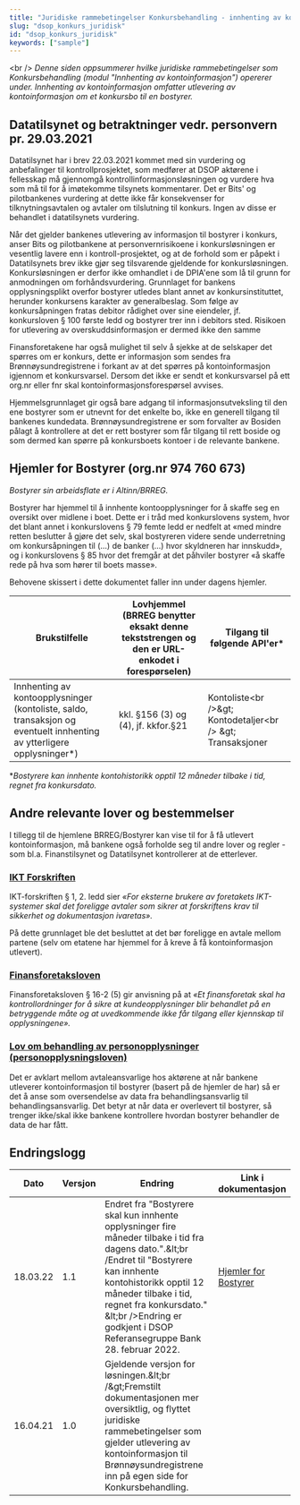 ```yaml
---
title: "Juridiske rammebetingelser Konkursbehandling - innhenting av kontoinformasjon"
slug: "dsop_konkurs_juridisk"
id: "dsop_konkurs_juridisk"
keywords: ["sample"]
---
```


<br \/>
*Denne siden oppsummerer hvilke juridiske rammebetingelser som Konkursbehandling (modul "Innhenting av kontoinformasjon") opererer under. Innhenting av kontoinformasjon omfatter utlevering av kontoinformasjon om et konkursbo til en bostyrer.*

## Datatilsynet og betraktninger vedr. personvern pr. 29.03.2021

Datatilsynet har i brev 22.03.2021 kommet med sin vurdering og anbefalinger til kontrollprosjektet, som medfører at DSOP aktørene i fellesskap må gjennomgå kontrollinformasjonsløsningen og vurdere hva som må til for å imøtekomme tilsynets kommentarer.
Det er Bits' og pilotbankenes vurdering at dette ikke får konsekvenser for tilknytningsavtalen og avtaler om tilslutning til konkurs. Ingen av disse er behandlet i datatilsynets vurdering.

Når det gjelder bankenes utlevering av informasjon til bostyrer i konkurs, anser Bits og pilotbankene at personvernrisikoene i konkursløsningen er vesentlig lavere enn i kontroll-prosjektet, og at de forhold som er påpekt i Datatilsynets brev ikke gjør seg tilsvarende gjeldende for konkursløsningen. Konkursløsningen er derfor ikke omhandlet i de DPIA'ene som lå til grunn for anmodningen om forhåndsvurdering.
Grunnlaget for bankens opplysningsplikt overfor bostyrer utledes blant annet av konkursinstituttet, herunder konkursens karakter av generalbeslag. Som følge av konkursåpningen fratas debitor rådighet over sine eiendeler, jf. konkursloven &sect; 100 første ledd og bostyrer trer inn i debitors sted. Risikoen for utlevering av overskuddsinformasjon er dermed ikke den samme

Finansforetakene har også mulighet til selv å sjekke at de selskaper det spørres om er konkurs, dette er informasjon som sendes fra Brønnøysundregistrene i forkant av at det spørres på kontoinformasjon igjennom et konkursvarsel. Dersom det ikke er sendt et konkursvarsel på ett org.nr eller fnr skal kontoinformasjonsforespørsel avvises.

Hjemmelsgrunnlaget gir også bare adgang til informasjonsutveksling til den ene bostyrer som er utnevnt for det enkelte bo, ikke en generell tilgang til bankenes kundedata. Brønnøysundregistrene er som forvalter av Bosiden pålagt å kontrollere at det er rett bostyrer som får tilgang til rett boside og som dermed kan spørre på konkursboets kontoer i de relevante bankene.

## Hjemler for Bostyrer (org.nr 974 760 673)

*Bostyrer sin arbeidsflate er i Altinn/BRREG.*

Bostyrer har hjemmel til å innhente kontoopplysninger for å skaffe seg en oversikt over midlene i boet. Dette er i tråd med konkurslovens system, hvor det blant annet i konkurslovens &sect; 79 femte ledd er nedfelt at «med mindre retten beslutter å gjøre det selv, skal bostyreren videre sende underretning om konkursåpningen til (...) de banker (...) hvor skyldneren har innskudd», og i konkurslovens &sect; 85 hvor det fremgår at det påhviler bostyrer «å skaffe rede på hva som hører til boets masse».

Behovene skissert i dette dokumentet faller inn under dagens hjemler.

| Brukstilfelle | Lovhjemmel (BRREG benytter eksakt denne tekststrengen og den er URL-enkodet i forespørselen) | Tilgang til følgende API'er* |
| ----- | ---------- | ------------ |
| Innhenting av kontoopplysninger (kontoliste, saldo, transaksjon og eventuelt innhenting av ytterligere opplysninger*) | kkl. &sect;156 (3) og (4), jf. kkfor.&sect;21 | Kontoliste<br \/>&amp;gt; Kontodetaljer<br \/> &amp;gt; Transaksjoner |

**Bostyrere kan innhente kontohistorikk opptil 12 måneder tilbake i tid, regnet fra konkursdato.*

## Andre relevante lover og bestemmelser

I tillegg til de hjemlene BRREG/Bostyrer kan vise til for å få utlevert kontoinformasjon, må bankene også forholde seg til andre lover og regler - som bl.a. Finanstilsynet og Datatilsynet kontrollerer at de etterlever.

### [IKT Forskriften](https://lovdata.no/dokument/SF/forskrift/2003-05-21-630?q=IKT)

IKT-forskriften &sect; 1, 2. ledd sier *«For eksterne brukere av foretakets IKT-systemer skal det foreligge avtaler som sikrer at forskriftens krav til sikkerhet og dokumentasjon ivaretas».*

På dette grunnlaget ble det besluttet at det bør foreligge en avtale mellom partene (selv om etatene har hjemmel for å kreve å få kontoinformasjon utlevert).

### [Finansforetaksloven](https://lovdata.no/dokument/NL/lov/2015-04-10-17?q=Finansforetaksloven)

Finansforetaksloven &sect; 16-2 (5) gir anvisning på at *«Et finansforetak skal ha kontrollordninger for å sikre at kundeopplysninger blir behandlet på en betryggende måte og at uvedkommende ikke får tilgang eller kjennskap til opplysningene».*

### [Lov om behandling av personopplysninger (personopplysningsloven)](https://lovdata.no/dokument/NL/lov/2018-06-15-38)

Det er avklart mellom avtaleansvarlige hos aktørene at når bankene utleverer kontoinformasjon til bostyrer (basert på de hjemler de har) så er det å anse som oversendelse av data fra behandlingsansvarlig til behandlingsansvarlig. Det betyr at når data er overlevert til bostyrer, så trenger ikke/skal ikke bankene kontrollere hvordan bostyrer behandler de data de har fått.

## Endringslogg

| Dato | Versjon | Endring | Link i dokumentasjon|
| ------------- | -------- | ------------------------ |-----|
| 18.03.22 | 1.1 | Endret fra "Bostyrere skal kun innhente opplysninger fire måneder tilbake i tid fra dagens dato.".&amp;lt;br /Endret til "Bostyrere kan innhente kontohistorikk opptil 12 måneder tilbake i tid, regnet fra konkursdato." &amp;lt;br />Endring er godkjent i DSOP Referansegruppe Bank 28. februar 2022. |[Hjemler for Bostyrer](https://dokumentasjon.dsop.no/dsop_konkurs_juridisk.html#hjemler-for-bostyrer-orgnr-974-760-673)|
| 16.04.21 | 1.0 | Gjeldende versjon for løsningen.&amp;lt;br /&amp;gt;Fremstilt dokumentasjonen mer oversiktlig, og flyttet juridiske rammebetingelser som gjelder utlevering av kontoinformasjon til Brønnøysundregistrene inn på egen side for Konkursbehandling. |  |

